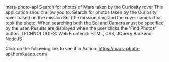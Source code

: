 mars-photo-api
Search for photos of Mars taken by the Curiosity rover This application should allow you to: Search for photos taken by the Curiosity rover based on the mission Sol (the mission day) and the rover camera that took the photo. When searching both the Sol and Camera must be specified by the user. Results are displayed when the user clicks the 'Find Photos' button. TECHNOLOGIES: Web Frontend: HTML, CSS, JQuery Backend: NodeJS

Click on the following link to see it in Action: https://mars-photo-api.herokuapp.com/
